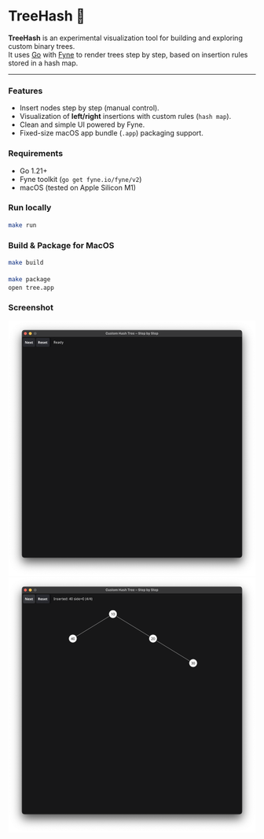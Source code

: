 # TreeHash 🌳

**TreeHash** is an experimental visualization tool for building and exploring custom binary trees.  
It uses [Go](https://golang.org/) with [Fyne](https://fyne.io/) to render trees step by step, based on insertion rules stored in a hash map.

---

### Features
- Insert nodes step by step (manual control).
- Visualization of **left/right** insertions with custom rules (`hash map`).
- Clean and simple UI powered by Fyne.
- Fixed-size macOS app bundle (`.app`) packaging support.

### Requirements
- Go 1.21+  
- Fyne toolkit (`go get fyne.io/fyne/v2`)  
- macOS (tested on Apple Silicon M1)  

### Run locally
```bash
make run
```

### Build & Package for MacOS
```bash
make build

make package
open tree.app
```

### Screenshot
![Tree Visualization](cmd/app/assets/preview.png)
![Tree Visualization](cmd/app/assets/preview1.png)
